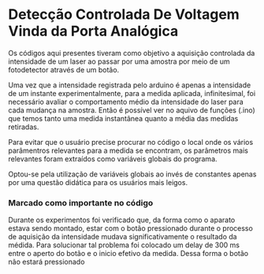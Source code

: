 Detecção Controlada De Voltagem Vinda da Porta Analógica
========================================================

Os códigos aqui presentes tiveram como objetivo a aquisição controlada da intensidade de um laser ao passar por uma amostra
por meio de um fotodetector através de um botão.

Uma vez que a intensidade registrada pelo arduino é apenas a intensidade de um instante experimentalmente, para a medida aplicada,
infinitesimal, foi necessário avaliar o comportamento médio da intensidade do laser para cada mudança na amostra. Então é possível ver
no aquivo de funções (.ino) que temos tanto uma medida instantânea quanto a média das medidas retiradas.

Para evitar que o usuário precise procurar no código o local onde os vários parâmentros relevantes para a medida se encontram,
os parâmetros mais relevantes foram extraídos como variáveis globais do programa.

Optou-se pela utilização de variáveis globais ao invés de constantes apenas por uma questão didática para os usuários mais leigos.

### Marcado como importante no código

Durante os experimentos foi verificado que, da forma como o aparato estava sendo montado, estar com o botão pressionado durante o
processo de aquisição da intensidade mudava significativamente o resultado da médida. Para solucionar tal problema foi colocado um
delay de 300 ms entre o aperto do botão e o inicio efetivo da medida. Dessa forma o botão não estará pressionado 
